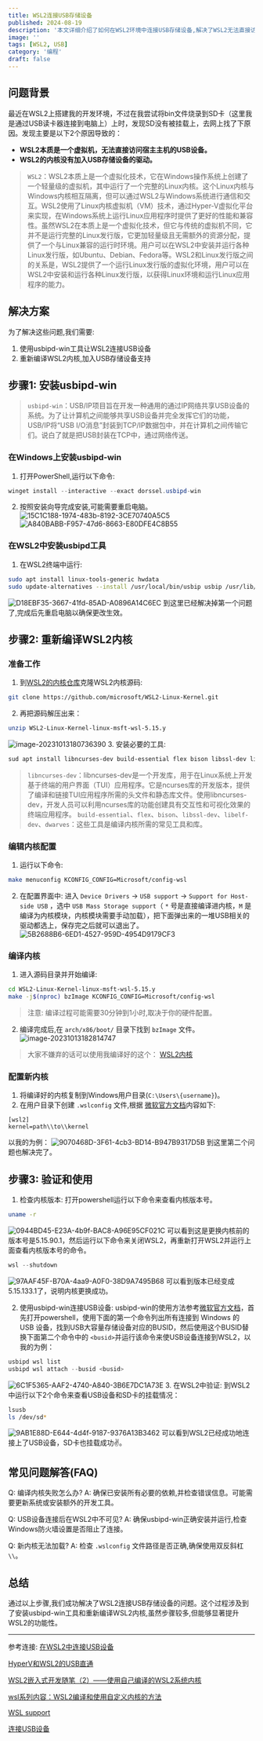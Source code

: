 ```yaml
---
title: WSL2连接USB存储设备
published: 2024-08-19
description: '本文详细介绍了如何在WSL2环境中连接USB存储设备,解决了WSL2无法直接访问宿主机USB设备和内核缺少USB存储设备驱动的问题。通过使用usbipd-win工具和重新编译WSL2内核,实现了USB设备在WSL2中的成功挂载。'
image: ''
tags: [WSL2, USB]
category: '编程'
draft: false
---
```

## 问题背景

最近在WSL2上搭建我的开发环境，不过在我尝试将bin文件烧录到SD卡（这里我是通过USB读卡器连接到电脑上）上时，发现SD没有被挂载上，去网上找了下原因。发现主要是以下2个原因导致的：

- **WSL2本质是一个虚拟机，无法直接访问宿主主机的USB设备。**
- **WSL2的内核没有加入USB存储设备的驱动。**

> `WSL2`：WSL2本质上是一个虚拟化技术，它在Windows操作系统上创建了一个轻量级的虚拟机，其中运行了一个完整的Linux内核。这个Linux内核与Windows内核相互隔离，但可以通过WSL2与Windows系统进行通信和交互。WSL2使用了Linux内核虚拟机（VM）技术，通过Hyper-V虚拟化平台来实现，在Windows系统上运行Linux应用程序时提供了更好的性能和兼容性。虽然WSL2在本质上是一个虚拟化技术，但它与传统的虚拟机不同，它并不是运行完整的Linux发行版，它更加轻量级且无需额外的资源分配，提供了一个与Linux兼容的运行时环境。用户可以在WSL2中安装并运行各种Linux发行版，如Ubuntu、Debian、Fedora等。WSL2和Linux发行版之间的关系是，WSL2提供了一个运行Linux发行版的虚拟化环境，用户可以在WSL2中安装和运行各种Linux发行版，以获得Linux环境和运行Linux应用程序的能力。

## 解决方案

为了解决这些问题,我们需要:

1. 使用usbipd-win工具让WSL2连接USB设备
2. 重新编译WSL2内核,加入USB存储设备支持

## 步骤1: 安装usbipd-win

> `usbipd-win`：USB/IP项目旨在开发一种通用的通过IP网络共享USB设备的系统。为了让计算机之间能够共享USB设备并完全发挥它们的功能，USB/IP将“USB I/O消息”封装到TCP/IP数据包中，并在计算机之间传输它们。说白了就是把USB封装在TCP中，通过网络传送。

### 在Windows上安装usbipd-win

1. 打开PowerShell,运行以下命令:

```powershell
winget install --interactive --exact dorssel.usbipd-win
```

2. 按照安装向导完成安装,可能需要重启电脑。
   ![15C1C188-1974-483b-8192-3CE70740A5C5](https://images.oathblade.com/images/2024/09/01/1f7cb115987679f375e9f862e1484bb0.webp)
   ![A840BABB-F957-47d6-8663-E80DFE4C8B55](https://images.oathblade.com/images/2024/09/01/4ede648700ffd07ef3d8f55ea17ecf4b.webp)

### 在WSL2中安装usbipd工具

1. 在WSL2终端中运行:

```bash
sudo apt install linux-tools-generic hwdata
sudo update-alternatives --install /usr/local/bin/usbip usbip /usr/lib/linux-tools/*-generic/usbip 20
```

![D18EBF35-3667-41fd-85AD-A0896A14C6EC](https://images.oathblade.com/images/2024/09/01/57c07cc025918ce5c7d6b6256a72f340.webp)
到这里已经解决掉第一个问题了,完成后先重启电脑以确保更改生效。

## 步骤2: 重新编译WSL2内核

### 准备工作

1. 到[WSL2的内核仓库](https://github.com/microsoft/WSL2-Linux-Kernel)克隆WSL2内核源码:

```bash
git clone https://github.com/microsoft/WSL2-Linux-Kernel.git
```

2. 再把源码解压出来：

```bash
unzip WSL2-Linux-Kernel-linux-msft-wsl-5.15.y
```

![image-20231013180736390](https://images.oathblade.com/images/2024/09/01/2f7deb4e2fd43d37040f8b7e469e4826.webp)
3. 安装必要的工具:

```bash
sud apt install libncurses-dev build-essential flex bison libssl-dev libelf-dev dwarves
```

> `libncurses-dev`：libncurses-dev是一个开发库，用于在Linux系统上开发基于终端的用户界面（TUI）应用程序。它是ncurses库的开发版本，提供了编译和链接TUI应用程序所需的头文件和静态库文件。使用libncurses-dev，开发人员可以利用ncurses库的功能创建具有交互性和可视化效果的终端应用程序。
> `build-essential`、`flex`、`bison`、`libssl-dev`、`libelf-dev`、`dwarves`：这些工具是编译内核所需的常见工具和库。

### 编辑内核配置

1. 运行以下命令:

```bash
make menuconfig KCONFIG_CONFIG=Microsoft/config-wsl
```

2. 在配置界面中:
   进入 `Device Drivers` -> `USB support` -> `Support for Host-side USB` ，选中 `USB Mass Storage support`（ `*` 号是直接编译进内核，`M` 是编译为内核模块，内核模块需要手动加载），把下面弹出来的一堆USB相关的驱动都选上，保存完之后就可以退出了。
   ![5B2688B6-6ED1-4527-959D-4954D9179CF3](https://images.oathblade.com/images/2024/09/01/0bc061c6475bc5c452c1e748f506498d.webp)

### 编译内核

1. 进入源码目录并开始编译:

```bash
cd WSL2-Linux-Kernel-linux-msft-wsl-5.15.y
make -j$(nproc) bzImage KCONFIG_CONFIG=Microsoft/config-wsl
```

> 注意: 编译过程可能需要30分钟到1小时,取决于你的硬件配置。

2. 编译完成后,在 `arch/x86/boot/` 目录下找到 `bzImage` 文件。
   ![image-20231013182814747](https://images.oathblade.com/images/2024/09/01/c0ed2d5b03fac39eaf42ab751b335bb0.webp)

> 大家不嫌弃的话可以使用我编译好的这个：
> [WSL2内核](https://alist.oathblade.com/)

### 配置新内核

1. 将编译好的内核复制到Windows用户目录(`C:\Users\{username}`)。
2. 在用户目录下创建 `.wslconfig` 文件,根据 [微软官方文档](https://docs.microsoft.com/zh-cn/windows/wsl/wsl-config#options-for-wslconfig)内容如下:

```
[wsl2]
kernel=path\\to\\kernel
```

以我的为例：
![9070468D-3F61-4cb3-BD14-B947B9317D5B](https://images.oathblade.com/images/2024/09/01/b7be3960a1be65e038082f70f313a97b.webp)
到这里第二个问题也解决完了。

## 步骤3: 验证和使用

1. 检查内核版本:
   打开powershell运行以下命令来查看内核版本号。

```bash
uname -r
```

![0944BD45-E23A-4b9f-BAC8-A96E95CF021C](https://images.oathblade.com/images/2024/09/01/c94d13319237d05ec10c69c684eaca6e.webp)
可以看到这是更换内核前的版本号是5.15.90.1，然后运行以下命令来关闭WSL2，再重新打开WSL2并运行上面查看内核版本号的命令。

```powershell
wsl --shutdown
```

![97AAF45F-B70A-4aa9-A0F0-38D9A7495B68](https://images.oathblade.com/images/2024/09/01/df78ab6851d11abb27155682462e20fb.webp)
可以看到版本已经变成5.15.133.1了，说明内核更换成功。

2. 使用usbipd-win连接USB设备:
   usbipd-win的使用方法参考[微软官方文档](https://learn.microsoft.com/zh-cn/windows/wsl/connect-usb)，首先打开powershell，使用下面的第一个命令列出所有连接到 Windows 的 USB 设备，找到USB大容量存储设备对应的BUSID，然后使用这个BUSID替换下面第二个命令中的 `<busid>`并运行该命令来使USB设备连接到WSL2，以我的为例：

```powershell
usbipd wsl list
usbipd wsl attach --busid <busid>
```

![6C1F5365-AAF2-4740-A840-3B6E7DC1A73E](https://images.oathblade.com/images/2024/09/01/b27f9b936056cb878f608fef5b911b3f.webp)
3. 在WSL2中验证:
   到WSL2中运行以下2个命令来查看USB设备和SD卡的挂载情况：

```bash
lsusb
ls /dev/sd*
```

![9AB1E88D-E644-4d4f-9187-9376A13B3462](https://images.oathblade.com/images/2024/09/01/b6dd8af1be5eacdbd53eca21c7a84e71.webp)
可以看到WSL2已经成功地连接上了USB设备，SD卡也挂载成功✌️。

## 常见问题解答(FAQ)

Q: 编译内核失败怎么办?
A: 确保已安装所有必要的依赖,并检查错误信息。可能需要更新系统或安装额外的开发工具。

Q: USB设备连接后在WSL2中不可见?
A: 确保usbipd-win正确安装并运行,检查Windows防火墙设置是否阻止了连接。

Q: 新内核无法加载?
A: 检查 `.wslconfig` 文件路径是否正确,确保使用双反斜杠 `\\`。

## 总结

通过以上步骤,我们成功解决了WSL2连接USB存储设备的问题。这个过程涉及到了安装usbipd-win工具和重新编译WSL2内核,虽然步骤较多,但能够显著提升WSL2的功能性。

---

参考连接:
[在WSL2中连接USB设备](https://www.littleqiu.net/access-usb-storage-in-wsl2/)

[HyperV和WSL2的USB直通](https://yadom.in/archives/usb-passthrough-hyper-v-and-wsl2.html)

[WSL2嵌入式开发随笔（2）——使用自己编译的WSL2系统内核](https://zhuanlan.zhihu.com/p/609431551)

[wsl系列内容：WSL2编译和使用自定义内核的方法](https://blog.csdn.net/chubbykkk/article/details/125216332)

[WSL support](https://github.com/dorssel/usbipd-win/wiki/WSL-support#usbip-client-tools)

[连接USB设备](https://learn.microsoft.com/zh-cn/windows/wsl/connect-usb)

